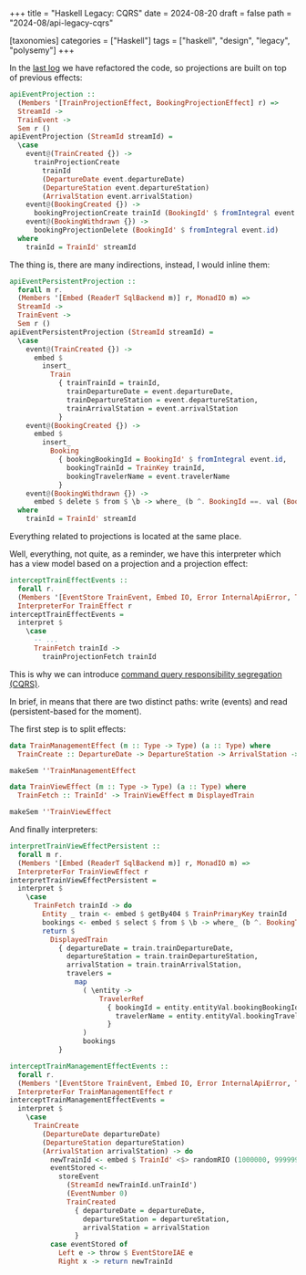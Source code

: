 +++
title = "Haskell Legacy: CQRS"
date = 2024-08-20
draft = false
path = "2024-08/api-legacy-cqrs"

[taxonomies]
categories = ["Haskell"]
tags = ["haskell", "design", "legacy", "polysemy"]
+++

In the [last log](@/2024-08-13_api-legacy-event-first.md) we have refactored
the code, so projections are built on top of previous effects:

```haskell
apiEventProjection ::
  (Members '[TrainProjectionEffect, BookingProjectionEffect] r) =>
  StreamId ->
  TrainEvent ->
  Sem r ()
apiEventProjection (StreamId streamId) =
  \case
    event@(TrainCreated {}) ->
      trainProjectionCreate
        trainId
        (DepartureDate event.departureDate)
        (DepartureStation event.departureStation)
        (ArrivalStation event.arrivalStation)
    event@(BookingCreated {}) ->
      bookingProjectionCreate trainId (BookingId' $ fromIntegral event.id) event.travelerName
    event@(BookingWithdrawn {}) ->
      bookingProjectionDelete (BookingId' $ fromIntegral event.id)
  where
    trainId = TrainId' streamId
```

The thing is, there are many indirections, instead, I would inline them:

```haskell
apiEventPersistentProjection ::
  forall m r.
  (Members '[Embed (ReaderT SqlBackend m)] r, MonadIO m) =>
  StreamId ->
  TrainEvent ->
  Sem r ()
apiEventPersistentProjection (StreamId streamId) =
  \case
    event@(TrainCreated {}) ->
      embed $
        insert_
          Train
            { trainTrainId = trainId,
              trainDepartureDate = event.departureDate,
              trainDepartureStation = event.departureStation,
              trainArrivalStation = event.arrivalStation
            }
    event@(BookingCreated {}) ->
      embed $
        insert_
          Booking
            { bookingBookingId = BookingId' $ fromIntegral event.id,
              bookingTrainId = TrainKey trainId,
              bookingTravelerName = event.travelerName
            }
    event@(BookingWithdrawn {}) ->
      embed $ delete $ from $ \b -> where_ (b ^. BookingId ==. val (BookingKey $ BookingId' $ fromIntegral event.id))
  where
    trainId = TrainId' streamId
```

Everything related to projections is located at the same place.

Well, everything, not quite, as a reminder, we have this interpreter which has
a view model based on a projection and a projection effect:

```haskell
interceptTrainEffectEvents ::
  forall r.
  (Members '[EventStore TrainEvent, Embed IO, Error InternalApiError, TrainProjectionEffect] r) =>
  InterpreterFor TrainEffect r
interceptTrainEffectEvents =
  interpret $
    \case
      -- ...
      TrainFetch trainId ->
        trainProjectionFetch trainId
```

This is why we can introduce [command query responsibility segregation (CQRS)](https://martinfowler.com/bliki/CQRS.html).

In brief, in means that there are two distinct paths: write (events) and
read (persistent-based for the moment).

The first step is to split effects:

```haskell
data TrainManagementEffect (m :: Type -> Type) (a :: Type) where
  TrainCreate :: DepartureDate -> DepartureStation -> ArrivalStation -> TrainManagementEffect m TrainId'

makeSem ''TrainManagementEffect

data TrainViewEffect (m :: Type -> Type) (a :: Type) where
  TrainFetch :: TrainId' -> TrainViewEffect m DisplayedTrain

makeSem ''TrainViewEffect
```

And finally interpreters:

```haskell
interpretTrainViewEffectPersistent ::
  forall m r.
  (Members '[Embed (ReaderT SqlBackend m)] r, MonadIO m) =>
  InterpreterFor TrainViewEffect r
interpretTrainViewEffectPersistent =
  interpret $
    \case
      TrainFetch trainId -> do
        Entity _ train <- embed $ getBy404 $ TrainPrimaryKey trainId
        bookings <- embed $ select $ from $ \b -> where_ (b ^. BookingTrainId ==. val (TrainKey trainId)) $> b
        return $
          DisplayedTrain
            { departureDate = train.trainDepartureDate,
              departureStation = train.trainDepartureStation,
              arrivalStation = train.trainArrivalStation,
              travelers =
                map
                  ( \entity ->
                      TravelerRef
                        { bookingId = entity.entityVal.bookingBookingId,
                          travelerName = entity.entityVal.bookingTravelerName
                        }
                  )
                  bookings
            }

interceptTrainManagementEffectEvents ::
  forall r.
  (Members '[EventStore TrainEvent, Embed IO, Error InternalApiError, TrainViewEffect] r) =>
  InterpreterFor TrainManagementEffect r
interceptTrainManagementEffectEvents =
  interpret $
    \case
      TrainCreate
        (DepartureDate departureDate)
        (DepartureStation departureStation)
        (ArrivalStation arrivalStation) -> do
          newTrainId <- embed $ TrainId' <$> randomRIO (1000000, 9999999)
          eventStored <-
            storeEvent
              (StreamId newTrainId.unTrainId')
              (EventNumber 0)
              TrainCreated
                { departureDate = departureDate,
                  departureStation = departureStation,
                  arrivalStation = arrivalStation
                }
          case eventStored of
            Left e -> throw $ EventStoreIAE e
            Right x -> return newTrainId
```
